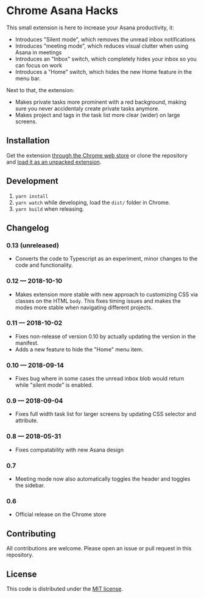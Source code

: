 # Chrome Asana Hacks

This small extension is here to increase your Asana productivity, it:

* Introduces "Silent mode", which removes the unread inbox notifications
* Introduces "meeting mode", which reduces visual clutter when using Asana in meetings
* Introduces an "Inbox" switch, which completely hides your inbox so you can focus on work
* Introduces a "Home" switch, which hides the new Home feature in the menu bar.

Next to that, the extension:

* Makes private tasks more prominent with a red background, making sure you never accidentaly create private tasks anymore.
* Makes project and tags in the task list more clear (wider) on large screens.

## Installation
Get the extension [through the Chrome web store][1] or clone the repository and [load it as an unpacked extension][2].

## Development
1. `yarn install`
2. `yarn watch` while developing, load the `dist/` folder in Chrome.
3. `yarn build` when releasing.

## Changelog

### 0.13 (unreleased)
* Converts the code to Typescript as an experiment, minor changes to the code and functionality.

### 0.12 — 2018-10-10
* Makes extension more stable with new approach to customizing CSS via classes on the HTML `body`. This fixes timing issues and makes the modes more stable when navigating different projects.

### 0.11 — 2018-10-02
* Fixes non-release of version 0.10 by actually updating the version in the manifest.
* Adds a new feature to hide the "Home" menu item.

### 0.10 — 2018-09-14
* Fixes bug where in some cases the unread inbox blob would return while "silent mode" is enabled.

### 0.9 — 2018-09-04
* Fixes full width task list for larger screens by updating CSS selector and attribute.

### 0.8 — 2018-05-31
* Fixes compatability with new Asana design

### 0.7
* Meeting mode now also automatically toggles the header and toggles the sidebar.

### 0.6
* Official release on the Chrome store

## Contributing

All contributions are welcome. Please open an issue or pull request in this repository.

## License

This code is distributed under the [MIT license][3].


[1]: https://chrome.google.com/webstore/detail/aednamkkbmbonmnmohjfhgmekggbnjlh
[2]: https://developer.chrome.com/extensions/getstarted#load
[3]: LICENSE
